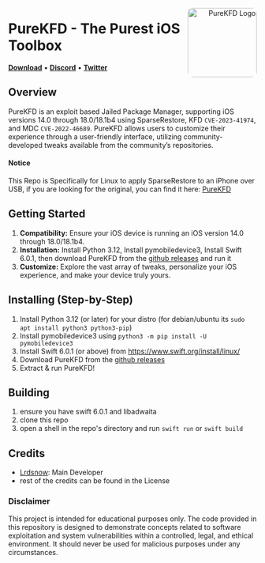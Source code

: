<p align="right">
  <img align="right" height="140" src="https://github.com/PureKFD/PureKFD/blob/v6/Icon.png?raw=true" alt="PureKFD Logo" style="float: right; border-radius: 10px;"/>
</p>

<h1 align="left">PureKFD - The Purest iOS Toolbox</h1>

<p align="left">
  <strong><a href="https://github.com/lrdsnow/PureKFDLinux/releases/latest">Download</a></strong>
  •
  <strong><a href="https://discord.gg/cCSwxqdvzx">Discord</a></strong>
  •
  <strong><a href="https://twitter.com/Lrdsnow101">Twitter</a></strong>
</p>

## Overview

PureKFD is an exploit based Jailed Package Manager, supporting iOS versions 14.0 through 18.0/18.1b4 using SparseRestore, KFD `CVE-2023-41974`, and MDC `CVE-2022-46689`. PureKFD allows users to customize their experience through a user-friendly interface, utilizing community-developed tweaks available from the community’s repositories.

#### Notice

This Repo is Specifically for Linux to apply SparseRestore to an iPhone over USB, if you are looking for the original, you can find it here: [PureKFD](https://github.com/lrdsnow/PureKFD)

## Getting Started

1. **Compatibility:** Ensure your iOS device is running an iOS version 14.0 through 18.0/18.1b4.
3. **Installation:** Install Python 3.12, Install pymobiledevice3, Install Swift 6.0.1, then download PureKFD from the [github releases](https://github.com/lrdsnow/PureKFDLinux/releases/latest) and run it
4. **Customize:** Explore the vast array of tweaks, personalize your iOS experience, and make your device truly yours.

## Installing (Step-by-Step)

1. Install Python 3.12 (or later) for your distro (for debian/ubuntu its `sudo apt install python3 python3-pip`)
2. Install pymobiledevice3 using `python3 -m pip install -U pymobiledevice3`
3. Install Swift 6.0.1 (or above) from https://www.swift.org/install/linux/
4. Download PureKFD from the [github releases](https://github.com/lrdsnow/PureKFDLinux/releases/latest)
5. Extract & run PureKFD!

## Building

1. ensure you have swift 6.0.1 and libadwaita
2. clone this repo
3. open a shell in the repo's directory and run `swift run` or `swift build`

## Credits

- [Lrdsnow](https://github.com/lrdsnow): Main Developer
- rest of the credits can be found in the License

### Disclaimer
This project is intended for educational purposes only. The code provided in this repository is designed to demonstrate concepts related to software exploitation and system vulnerabilities within a controlled, legal, and ethical environment. It should never be used for malicious purposes under any circumstances.